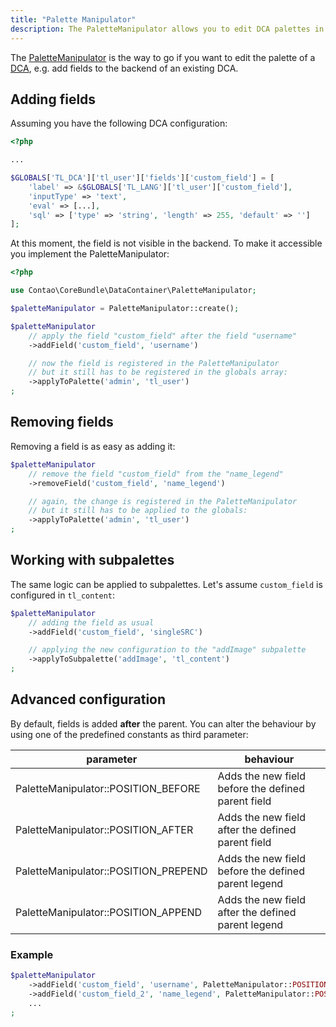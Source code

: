 ```yaml
---
title: "Palette Manipulator"
description: The PaletteManipulator allows you to edit DCA palettes in a more convenient way.
---
```


The [PaletteManipulator](https://github.com/contao/contao/blob/master/core-bundle/src/DataContainer/PaletteManipulator.php) is the way to go if you want to edit the palette of a [DCA](../dca), e.g. add fields to the backend of an existing DCA.

## Adding fields

Assuming you have the following DCA configuration:
```php
<?php

...

$GLOBALS['TL_DCA']['tl_user']['fields']['custom_field'] = [
    'label' => &$GLOBALS['TL_LANG']['tl_user']['custom_field'],
    'inputType' => 'text',
    'eval' => [...],
    'sql' => ['type' => 'string', 'length' => 255, 'default' => '']
];
```

At this moment, the field is not visible in the backend. To make it accessible you implement the PaletteManipulator:

```php
<?php

use Contao\CoreBundle\DataContainer\PaletteManipulator;

$paletteManipulator = PaletteManipulator::create();

$paletteManipulator
    // apply the field "custom_field" after the field "username"
    ->addField('custom_field', 'username')

    // now the field is registered in the PaletteManipulator
    // but it still has to be registered in the globals array:
    ->applyToPalette('admin', 'tl_user') 
;
```

## Removing fields

Removing a field is as easy as adding it:

```php
$paletteManipulator
    // remove the field "custom_field" from the "name_legend"
    ->removeField('custom_field', 'name_legend')

    // again, the change is registered in the PaletteManipulator
    // but it still has to be applied to the globals:
    ->applyToPalette('admin', 'tl_user')
;
```

## Working with subpalettes

The same logic can be applied to subpalettes. Let's assume `custom_field` is configured in `tl_content`:

```php
$paletteManipulator
    // adding the field as usual
    ->addField('custom_field', 'singleSRC')

    // applying the new configuration to the "addImage" subpalette
    ->applyToSubpalette('addImage', 'tl_content')
;
```

## Advanced configuration

By default, fields is added **after** the parent. You can alter the behaviour by using one of the predefined constants as third parameter:

| parameter                            | behaviour                                           |
|--------------------------------------|-----------------------------------------------------|
| PaletteManipulator::POSITION_BEFORE  | Adds the new field before the defined parent field  |
| PaletteManipulator::POSITION_AFTER   | Adds the new field after the defined parent field   |
| PaletteManipulator::POSITION_PREPEND | Adds the new field before the defined parent legend |
| PaletteManipulator::POSITION_APPEND  | Adds the new field after the defined parent legend  |


### Example

```php
$paletteManipulator
    ->addField('custom_field', 'username', PaletteManipulator::POSITION_AFTER)
    ->addField('custom_field_2', 'name_legend', PaletteManipulator::POSITION_APPEND)
    ...
;
```